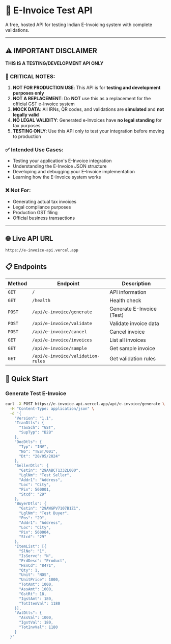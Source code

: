 # 🚀 E-Invoice Test API

A free, hosted API for testing Indian E-Invoicing system with complete validations.

---

## ⚠️ IMPORTANT DISCLAIMER

**THIS IS A TESTING/DEVELOPMENT API ONLY**

### 🚫 CRITICAL NOTES:

1. **NOT FOR PRODUCTION USE**: This API is for **testing and development purposes only**
2. **NOT A REPLACEMENT**: Do **NOT** use this as a replacement for the official GST e-Invoice system
3. **MOCK DATA**: All IRNs, QR codes, and validations are **simulated** and **not legally valid**
4. **NO LEGAL VALIDITY**: Generated e-Invoices have **no legal standing** for tax purposes
5. **TESTING ONLY**: Use this API only to test your integration before moving to production

### ✅ Intended Use Cases:
- Testing your application's E-Invoice integration
- Understanding the E-Invoice JSON structure
- Developing and debugging your E-Invoice implementation
- Learning how the E-Invoice system works

### ❌ Not For:
- Generating actual tax invoices
- Legal compliance purposes
- Production GST filing
- Official business transactions

---

## 🌐 Live API URL
`https://e-invoice-api.vercel.app`

## 📋 Endpoints

| Method | Endpoint | Description |
|--------|----------|-------------|
| `GET` | `/` | API information |
| `GET` | `/health` | Health check |
| `POST` | `/api/e-invoice/generate` | Generate E-Invoice (Test) |
| `POST` | `/api/e-invoice/validate` | Validate invoice data |
| `POST` | `/api/e-invoice/cancel` | Cancel invoice |
| `GET` | `/api/e-invoice/invoices` | List all invoices |
| `GET` | `/api/e-invoice/sample` | Get sample invoice |
| `GET` | `/api/e-invoice/validation-rules` | Get validation rules |

## 🚀 Quick Start

### Generate Test E-Invoice
```bash
curl -X POST https://e-invoice-api.vercel.app/api/e-invoice/generate \
  -H "Content-Type: application/json" \
  -d '{
    "Version": "1.1",
    "TranDtls": {
      "TaxSch": "GST",
      "SupTyp": "B2B"
    },
    "DocDtls": {
      "Typ": "INV", 
      "No": "TEST/001",
      "Dt": "20/05/2024"
    },
    "SellerDtls": {
      "Gstin": "29AABCT1332L000",
      "LglNm": "Test Seller",
      "Addr1": "Address",
      "Loc": "City",
      "Pin": 560001,
      "Stcd": "29"
    },
    "BuyerDtls": {
      "Gstin": "29AWGPV7107B1Z1", 
      "LglNm": "Test Buyer",
      "Pos": "29",
      "Addr1": "Address",
      "Loc": "City",
      "Pin": 560004,
      "Stcd": "29"
    },
    "ItemList": [{
      "SlNo": "1",
      "IsServc": "N",
      "PrdDesc": "Product",
      "HsnCd": "8471",
      "Qty": 1,
      "Unit": "NOS",
      "UnitPrice": 1000,
      "TotAmt": 1000,
      "AssAmt": 1000,
      "GstRt": 18,
      "IgstAmt": 180,
      "TotItemVal": 1180
    }],
    "ValDtls": {
      "AssVal": 1000,
      "IgstVal": 180,
      "TotInvVal": 1180
    }
  }'
